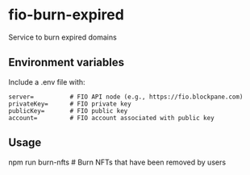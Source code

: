 # fio-burn-expired
Service to burn expired domains

## Environment variables

Include a .env file with:

```
server=          # FIO API node (e.g., https://fio.blockpane.com)
privateKey=      # FIO private key
publicKey=       # FIO public key
account=         # FIO account associated with public key
```

## Usage

npm run burn-nfts     # Burn NFTs that have been removed by users
